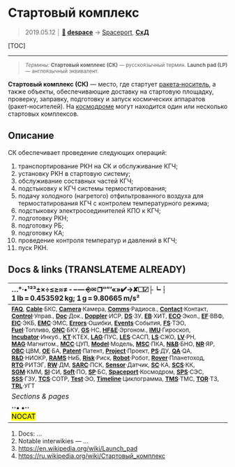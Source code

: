 # Стартовый комплекс
> 2019.05.12 ┊ **[🚀](../index/index.md) [despace](index.md)** → [Spaceport](spaceport.md), **[СхД](wbs.md)**

[TOC]

---

> <small>*Термины:* **Стартовый комплекс (СК)** — русскоязычный термин. **Launch pad (LP)** — англоязычный эквивалент.</small>

**Стартовый комплекс (СК)** — место, где стартует [ракета‑носитель](lv.md), а также объекты, обеспечивающие доставку на стартовую площадку, проверку, заправку, подготовку и запуск космических аппаратов (ракет‑носителей). На [космодроме](spaceport.md) могут находится один или несколько стартовых комплексов.



## Описание
СК обеспечивает проведение следующих операций:

   1. транспортирование РКН на СК и обслуживание КГЧ;
   1. установку РКН в стартовую систему;
   1. обслуживание составных частей КГЧ;
   1. подстыковку к КГЧ системы термостатирования;
   1. подачу холодного (нагретого) отфильтрованного воздуха для термостатирования КГЧ с контролем температурного режима;
   1. подстыковку электросоединителей КПО к КГЧ;
   1. подготовку РКН;
   1. подготовку РБ;
   1. подготовку КА;
   1. проведение контроля температур и давлений в КГЧ;
   1. пуск РКН.



<p style="page-break-after:always"> </p>

## Docs & links (TRANSLATEME ALREADY)
|…°·•¹²³±×÷≤≥≈≠ ‑ −— ⎆✉ ❐“”’«»✔→✘☐☑├┕┆ 1 lb = 0.453592 kg; 1 g = 9.80665 m/s²|
|:--|
|<small>**[FAQ](faq.md)**, **[Cable](cable.md)**·БКС, **[Camera](camera.md)**·Камера, **[Comms](comms.md)**·Радиосв., **[Contact](contact.md)**·Контакт, **[Control](control.md)**·Управ., **[Doc](doc.md)**·Док., **[Doppler](doppler.md)**·ИСР, **[DS](ds.md)**·ЗУ, **[EB](eb.md)**·ХИТ, **[ECO](ecology.md)**·Экол., **[EF](ef.md)**·ВВФ, **[ElC](elc.md)**·ЭКБ, **[EMC](emc.md)**·ЭМС, **[Errors](error.md)**·Ошибки, **[Events](event.md)**·События, **[FS](fs.md)**·ТЭО, **[Fuel](fuel.md)**·Топливо, **[GNC](gnc.md)**·БКУ, **[GS](scs.md)**·НС, **[HF&E](hfe.md)**·Эргоном., **[IMU](imu.md)**·Гироскоп, **[Incubator](incubator.md)**·Инкуб., **[KT](kt.md)**·КТЕХ, **[LAG](lag.md)**·ПУC, **[LES](les.md)**·САСП, **[LS](ls.md)**·СЖО, **[LV](lv.md)**·РН, **[MAG](mag.md)**·Магнитом., **[MCC](mcc.md)**·ЦУП, **[Model](model.md)**·Модель, **[MSC](sc.md)**·ПКА, **[N&B](nnb.md)**·БНО, **[NR](nr.md)**·ЯР, **[OBC](obc.md)**·ЦВМ, **[OE](oe.md)**·БА, **[Patent](патент.md)**·Патент, **[Project](project.md)**·Проект, **[PS](ps.md)**·ДУ, **[QA](quality.md)**·QA, **[R&D](rnd.md)**·НИОКР, **[RAMS](rams.md)**·НиБ, **[Risk](risk.md)**·Риск, **[Robot](robotics.md)**·Робот, **[Rover](rover.md)**·Планетоход, **[RTG](rtg.md)**·РИТЭГ, **[RW](rw.md)**·ДМ, **[SARC](sarc.md)**·ПСК, **[Sensor](sensor.md)**·Датчик, **[SC](sc.md)**·КА, **[SCS](scs.md)**·КК, **[SGM](sgm.md)**·КММ, **[SI](si.md)**·СИ, **[Soft](soft.md)**·ПО, **[SP](sp.md)**·БС, **[Spaceport](spaceport.md)**·Космодром, **[SPS](sps.md)**·СЭС, **[SSS](sss.md)**·ГЗУ, **[TCS](tcs.md)**·СОТР, **[Test](test.md)**·ЭО, **[Timeline](timeline.md)**·Циклограмма, **[TMS](tms.md)**·ТМС, **[TOR](tor.md)**·ТЗ, **[TRL](trl.md)**·УГТ</small>|
|*Sections & pages*|
|**··• [](.md) •··**<br> <mark>NOCAT</mark> |

   1. Docs: …
   1. Notable interwikies — …
   1. <https://en.wikipedia.org/wiki/Launch_pad>
   1. <https://ru.wikipedia.org/wiki/Стартовый_комплекс>
